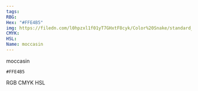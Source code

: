 ```yaml
---
tags:
RBG:
Hex: "#FFE4B5"
img: https://filedn.com/l0hpzxl1f01yT7GHxtF8cyk/Color%20Snake/standard_csv_to_svg/%23/#FFE4B5.svg
CMYK:
HSL:
Name: moccasin
---
```

moccasin
```palette
#FFE4B5
```
RGB
CMYK
HSL